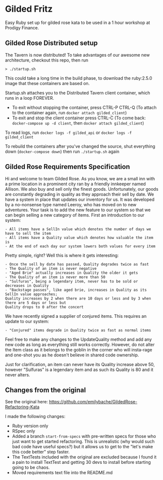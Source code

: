 # Gilded Fritz
Easy Ruby set up for gilded rose kata to be used in a 1 hour workshop at Prodigy Finance. 

## Gilded Rose Distributed setup

The Tavern is now distributed! To take advantages of our awesome new architecture, checkout this repo, then run

    > ./startup.sh

This could take a long time in the build phase, to download the ruby:2.5.0 image that these containers are
based on.

Startup.sh attaches you to the Distributed Tavern client container, which runs in a loop FOREVER.

- To exit without stopping the container, press CTRL-P CTRL-Q (To attach to the container again, run `docker attach gilded_client`)
- To exit and stop the client container press CTRL-C (To come back: `docker-compose up -d client`, then `docker attach gilded_client`)

To read logs, run `docker logs -f gilded_api` or `docker logs -f gilded_client`

To rebuild the containers after you've changed the source, shut everything down (`docker-compose down`) then run `./startup.sh` again

## Gilded Rose Requirements Specification

Hi and welcome to team Gilded Rose. As you know, we are a small inn with a prime location in a
prominent city ran by a friendly innkeeper named Allison. We also buy and sell only the finest goods.
Unfortunately, our goods are constantly degrading in quality as they approach their sell by date. We
have a system in place that updates our inventory for us. It was developed by a no-nonsense type named
Leeroy, who has moved on to new adventures. Your task is to add the new feature to our system so that
we can begin selling a new category of items. First an introduction to our system:

	- All items have a SellIn value which denotes the number of days we have to sell the item
	- All items have a Quality value which denotes how valuable the item is
	- At the end of each day our system lowers both values for every item

Pretty simple, right? Well this is where it gets interesting:

	- Once the sell by date has passed, Quality degrades twice as fast
	- The Quality of an item is never negative
	- "Aged Brie" actually increases in Quality the older it gets
	- The Quality of an item is never more than 50
	- "Sulfuras", being a legendary item, never has to be sold or decreases in Quality
	- "Backstage passes", like aged brie, increases in Quality as its SellIn value approaches;
	Quality increases by 2 when there are 10 days or less and by 3 when there are 5 days or less but
	Quality drops to 0 after the concert

We have recently signed a supplier of conjured items. This requires an update to our system:

	- "Conjured" items degrade in Quality twice as fast as normal items

Feel free to make any changes to the UpdateQuality method and add any new code as long as everything
still works correctly. However, do not alter the Item class as it belongs to the
goblin in the corner who will insta-rage and one-shot you as he doesn't believe in shared code
ownership.

Just for clarification, an item can never have its Quality increase above 50, however "Sulfuras" is a
legendary item and as such its Quality is 80 and it never alters.

## Changes from the original
See the original here: https://github.com/emilybache/GildedRose-Refactoring-Kata

I made the following changes:
- Ruby version only
- RSpec only
- Added a branch `start-from-specs` with pre-written specs for those who just want to get started refactoring. This is unrealistic (why would such bad code have useful specs?) but it allows us to get to the "let's make this code better" step faster. 
- The TextTests included with the original are excluded because I found it a pain to install TextTest and getting 30 devs to install before starting going to be chaos.
- Moved requirements text file into the README.md


